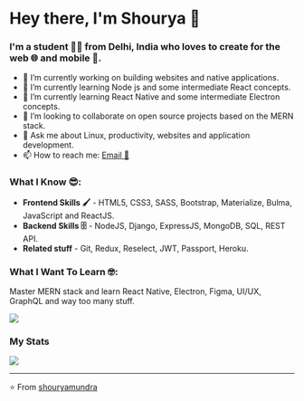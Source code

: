 # Hey there, I'm Shourya 👋

### I'm a student 👨‍💻 from Delhi, India who loves to create for the **web 🌐 and mobile** 📱.

- 🔭 I’m currently working on building websites and native applications.
- 🌱 I’m currently learning Node js and some intermediate React concepts. 
- 🌱 I’m currently learning React Native and some intermediate Electron concepts. 
- 👯 I’m looking to collaborate on open source projects based on the MERN stack.
- 💬 Ask me about Linux, productivity, websites and application development.
- 📫 How to reach me: [Email 📧](mailto:shouryamundra@gmail.com) 

### What I Know 😎:
- **Frontend Skills 🖌️** - HTML5, CSS3, SASS, Bootstrap, Materialize, Bulma, JavaScript and ReactJS.
- **Backend Skills 🗄️** - NodeJS, Django, ExpressJS, MongoDB, SQL, REST API.
- **Related stuff** - Git, Redux, Reselect, JWT, Passport, Heroku.

### What I Want To Learn 🤓:
 Master MERN stack and learn React Native, Electron, Figma, UI/UX, GraphQL and way too many stuff.

<img src="https://lh3.googleusercontent.com/proxy/sp_F1ibn_IXc21vBrXBK5I5o7EH0lfQVTmUpdT-imrGpNWXbsnvKRW0jG6Zh-UJ8XKWw5rrz2guUgbsfhUo1gQLUy5DLNAhFIgsl5WQxO9Gg68mRpHK0">

### My Stats
<img src="https://github-readme-stats.vercel.app/api/?username=shouryamundra&show_icons=true&title_color=fff&icon_color=79ff97&text_color=9f9f9f&bg_color=151515">

---
⭐️ From [shouryamundra](https://github.com/shouryamundra)
